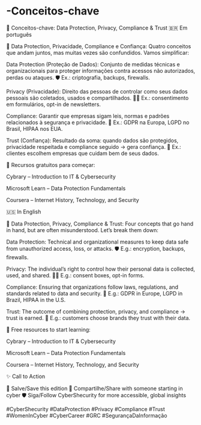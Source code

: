 # -Conceitos-chave
🔑 Conceitos-chave: Data Protection, Privacy, Compliance &amp; Trust
🇧🇷 Em português

🔐 Data Protection, Privacidade, Compliance e Confiança:
Quatro conceitos que andam juntos, mas muitas vezes são confundidos. Vamos simplificar:

Data Protection (Proteção de Dados):
Conjunto de medidas técnicas e organizacionais para proteger informações contra acessos não autorizados, perdas ou ataques.
🛡️ Ex.: criptografia, backups, firewalls.

Privacy (Privacidade):
Direito das pessoas de controlar como seus dados pessoais são coletados, usados e compartilhados.
🙋‍♀️ Ex.: consentimento em formulários, opt-in de newsletters.

Compliance:
Garantir que empresas sigam leis, normas e padrões relacionados à segurança e privacidade.
📑 Ex.: GDPR na Europa, LGPD no Brasil, HIPAA nos EUA.

Trust (Confiança):
Resultado da soma: quando dados são protegidos, privacidade respeitada e compliance seguido → gera confiança.
🤝 Ex.: clientes escolhem empresas que cuidam bem de seus dados.

🔗 Recursos gratuitos para começar:

Cybrary – Introduction to IT & Cybersecurity

Microsoft Learn – Data Protection Fundamentals

Coursera – Internet History, Technology, and Security

🇺🇸 In English

🔐 Data Protection, Privacy, Compliance & Trust:
Four concepts that go hand in hand, but are often misunderstood. Let’s break them down:

Data Protection:
Technical and organizational measures to keep data safe from unauthorized access, loss, or attacks.
🛡️ E.g.: encryption, backups, firewalls.

Privacy:
The individual’s right to control how their personal data is collected, used, and shared.
🙋‍♀️ E.g.: consent boxes, opt-in forms.

Compliance:
Ensuring that organizations follow laws, regulations, and standards related to data and security.
📑 E.g.: GDPR in Europe, LGPD in Brazil, HIPAA in the U.S.

Trust:
The outcome of combining protection, privacy, and compliance → trust is earned.
🤝 E.g.: customers choose brands they trust with their data.

🔗 Free resources to start learning:

Cybrary – Introduction to IT & Cybersecurity

Microsoft Learn – Data Protection Fundamentals

Coursera – Internet History, Technology, and Security

✨ Call to Action

🔖 Salve/Save this edition
🔁 Compartilhe/Share with someone starting in cyber
🛡️ Siga/Follow CyberShecurity for more accessible, global insights

#CyberShecurity #DataProtection #Privacy #Compliance #Trust #WomenInCyber #CyberCareer #GRC #SegurançaDaInformação

